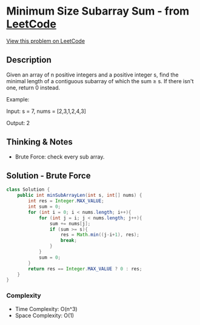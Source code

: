 # Minimum Size Subarray Sum - from [LeetCode](https://leetcode.com)
[View this problem on LeetCode](https://leetcode.com/problems/minimum-size-subarray-sum/)

## Description
Given an array of n positive integers and a positive integer s, find the minimal length of a contiguous subarray of which the sum ≥ s. If there isn't one, return 0 instead.

Example: 

Input: s = 7, nums = [2,3,1,2,4,3]

Output: 2

## Thinking & Notes
* Brute Force: check every sub array.

## Solution - Brute Force
```java
class Solution {
    public int minSubArrayLen(int s, int[] nums) {
        int res = Integer.MAX_VALUE;
        int sum = 0;
        for (int i = 0; i < nums.length; i++){
            for (int j = i; j < nums.length; j++){
                sum += nums[j];
                if (sum >= s){
                    res = Math.min((j-i+1), res);
                    break;
                }
            }
            sum = 0;
        }
        return res == Integer.MAX_VALUE ? 0 : res;
    }
}
```
### Complexity
* Time Complexity: O(n^3)
* Space Complexity: O(1)
